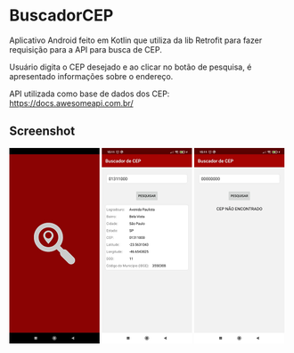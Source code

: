 # BuscadorCEP

Aplicativo Android feito em Kotlin que utiliza da lib Retrofit para fazer requisição para a API para busca de CEP.

Usuário digita o CEP desejado e ao clicar no botão de pesquisa, é apresentado informações sobre o endereço.

API utilizada como base de dados dos CEP: https://docs.awesomeapi.com.br/

## Screenshot
![Splash Screen](https://github.com/Matheus-Silas97/BuscadorCEP/blob/master/image1.png)
![Main Sucess](https://github.com/Matheus-Silas97/BuscadorCEP/blob/master/image2.png)
![Main Fail](https://github.com/Matheus-Silas97/BuscadorCEP/blob/master/image3.png)
